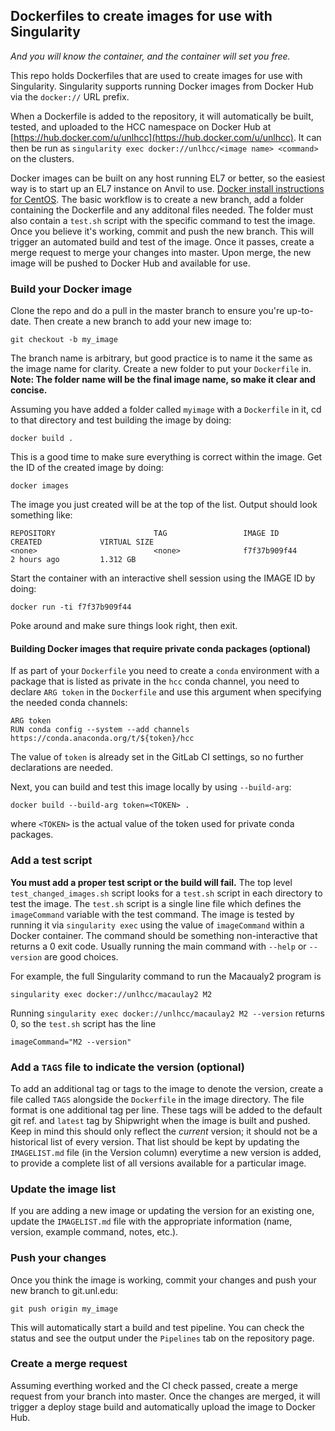Dockerfiles to create images for use with Singularity
-----------------------------------------------------
*And you will know the container, and the container will set you free.*

This repo holds Dockerfiles that are used to create images for use with
Singularity.  Singularity supports running Docker images from Docker Hub
via the `docker://` URL prefix. 

When a Dockerfile is added to the repository, it will automatically
be built, tested, and uploaded to the HCC namespace on Docker Hub at
[https://hub.docker.com/u/unlhcc](https://hub.docker.com/u/unlhcc).
It can then be run as `singularity exec docker://unlhcc/<image name> <command>`
on the clusters.

Docker images can be built on any host running EL7 or better, so the easiest
way is to start up an EL7 instance on Anvil to use.  [Docker install 
instructions for CentOS](https://docs.docker.com/engine/installation/linux/centos/#/install-with-yum).
 The basic workflow is to create a new branch, add a folder containing the 
Dockerfile and any additonal files needed.  The folder must also contain a 
`test.sh` script with the specific command to test the image.  Once you 
believe it's working, commit and push the new branch.  This will trigger an
automated build and test of the image.  Once it passes, create a merge
request to merge your changes into master. Upon merge, the new image will
be pushed to Docker Hub and available for use.

### Build your Docker image

Clone the repo and do a pull in the master branch to ensure you're up-to-date.
Then create a new branch to add your new image to:  

```
git checkout -b my_image
```

The branch name is arbitrary, but good practice is to name it the same as the 
image name for clarity.  Create a new folder to put your `Dockerfile` in.
**Note:  The folder name will be the final image name, so make it clear and concise.**


Assuming you have added a folder called `myimage` with a `Dockerfile` in it,
cd to that directory and test building the image by doing:

```
docker build .
```

This is a good time to make sure everything is correct within the image.
Get the ID of the created image by doing:

```
docker images
```

The image you just created will be at the top of the list.  Output should look something like:
```
REPOSITORY                      TAG                 IMAGE ID            CREATED             VIRTUAL SIZE
<none>                          <none>              f7f37b909f44        2 hours ago         1.312 GB
```

Start the container with an interactive shell session using the IMAGE ID by doing:

```
docker run -ti f7f37b909f44
```

Poke around and make sure things look right, then exit.

#### Building Docker images that require private conda packages (optional)
If as part of your `Dockerfile` you need to create a `conda` environment with a package
that is listed as private in the `hcc` conda channel, you need to declare `ARG token`
in the `Dockerfile` and use this argument when specifying the needed conda channels:

```
ARG token
RUN conda config --system --add channels https://conda.anaconda.org/t/${token}/hcc
```

The value of `token` is already set in the GitLab CI settings, so no further
declarations are needed.

Next, you can build and test this image locally by using `--build-arg`:

```
docker build --build-arg token=<TOKEN> .
```

where `<TOKEN>` is the actual value of the token used for private conda packages.

### Add a test script
**You must add a proper test script or the build will fail.**
The top level `test_changed_images.sh` script looks for a `test.sh` script in each directory
to test the image.  The `test.sh` script is a single line file which defines the
`imageCommand` variable with the test command.  The image is tested by running it
via `singularity exec` using the value of `imageCommand` within a Docker container.
The command should be something non-interactive that returns a 0 exit code. 
Usually running the main command with `--help` or `--version` are good choices.

For example, the full Singularity command to run the Macaualy2 program is
```
singularity exec docker://unlhcc/macaulay2 M2
```

Running `singularity exec docker://unlhcc/macaulay2 M2 --version` returns 0, so
the `test.sh` script has the line
```
imageCommand="M2 --version"
```

### Add a `TAGS` file to indicate the version (optional)
To add an additional tag or tags to the image to denote the version, create a file
called `TAGS` alongside the `Dockerfile` in the image directory.  The file format is
one additional tag per line.  These tags will be added to the default git ref. and
`latest` tag by Shipwright when the image is built and pushed.  Keep in mind
this should only reflect the *current* version; it should not be a historical
list of every version.  That list should be kept by updating the `IMAGELIST.md` file
(in the Version column) everytime a new version is added, to provide a complete
list of all versions available for a particular image.

### Update the image list
If you are adding a new image or updating the version for an existing one, update
the `IMAGELIST.md` file with the appropriate information (name, version, example
command, notes, etc.).

### Push your changes
Once you think the image is working, commit your changes and push your new branch
to git.unl.edu:

```
git push origin my_image
```

This will automatically start a build and test pipeline.  You can check the status
and see the output under the `Pipelines` tab on the repository page.

### Create a merge request
Assuming everthing worked and the CI check passed, create a merge request from your
branch into master. Once the changes are merged, it will trigger a deploy stage
build and automatically upload the image to Docker Hub.
